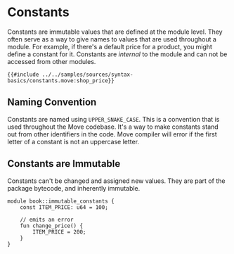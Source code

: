 # Constants

<!--

Chapter: Basic Syntax
Goal: Introduce constants.
Notes:
    - constants are immutable
    - constants are private
    - start with a capital letter always
    - stored in the bytecode (but w/o a name)
    - mention standard for naming constants

Links:
    - next section (abort and assert)
    - coding conventions (constants)
    - constants (language reference)

 -->

Constants are immutable values that are defined at the module level. They often serve as a way to give names to values that are used throughout a module. For example, if there's a default price for a product, you might define a constant for it. Constants are *internal* to the module and can not be accessed from other modules.

```move
{{#include ../../samples/sources/syntax-basics/constants.move:shop_price}}
```

## Naming Convention

Constants are named using `UPPER_SNAKE_CASE`. This is a convention that is used throughout the Move codebase. It's a way to make constants stand out from other identifiers in the code. Move compiler will error if the first letter of a constant is not an uppercase letter.

## Constants are Immutable

Constants can't be changed and assigned new values. They are part of the package bytecode, and inherently immutable.

```move
module book::immutable_constants {
    const ITEM_PRICE: u64 = 100;

    // emits an error
    fun change_price() {
        ITEM_PRICE = 200;
    }
}
```
